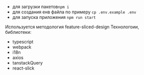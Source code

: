 - для загрузки пакетов``
npm i
``
- для создания енв файла по примеру
``
cp .env.example .env
``
- для запуска приложения
``
npm run start
``

Используется методология feature-sliced-design
Технологоии, библиотеки: 
- typescript
- webpack
- i18n
- axios
- tanstackQuery
- react-slick

